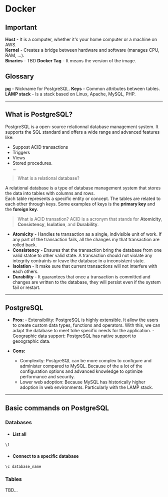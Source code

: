 # Docker

## Important

**Host** - It is a computer, whether it's your home computer or a machine on AWS.  
**Kernel** - Creates a bridge between hardware and software (manages CPU, RAM, ...).  
**Binaries** - TBD
**Docker Tag** - It means the version of the image.

## Glossary

**pg** - Nickname for PostgreSQL.
**Keys** - Common attributes between tables.
**LAMP stack** - Is a stack based on Linux, Apache, MySQL, PHP.

---

## What is PostgreSQL?

PostgreSQL is a open-source relationnal database management system.
It supports the SQL standard and offers a wide range and advanced features like:
 - Suppost ACID transactions
 - Triggers
 - Views
 - Stored procedures.  
...

> What is a relational database?  

A relational database is a type of database management system that stores the data into tables with columns and rows.  
Each table represents a specific entity or concept. The tables are related to each other through keys. 
Some examples of keys is the **primary key** and the **foreign key**.  

> What is ACID transation?
ACID is a acronym that stands for **Atomicity**, **Consistency**, **Isolation**, and **Durability**.
 - **Atomicity** - Handles te transaction as a single, indivisible unit of work. If any part of the transaction fails, all the changes my that transaction are rolled back.
 - **Consistency** - Ensures that the transaction bring the database from one valid statoe to other valid state. A transaction should not violate any integrity contraints or leave the database in a inconsistent state.
 - **Isolation** - It make sure that current transactions will not interfere with each others. 
 - **Durability** - It guarantees that once a transaction is committed and changes are written to the database, they will persist even if the system fail or restart.

---

## PostgreSQL
   - **Pros:** 
    - Extensibility: PostgreSQL is highly extensible. It allow the users to create custom data types, functions and operators. With this, we can adapt the database to meet tohe specific needs for the application.
    - Geographic data support: PostgreSQL has native support to geoographic data.

   - **Cons:**
     - Complexity: PostgreSQL can be more complex to configure and administer compared to MySQL. Because of the a lot of the configuration options and advanced knowledge to optimize performance and security. 
     - Lower web adoption: Because MySQL has historically higher adoption in web environments. Particularly with the LAMP stack.

---

## Basic commands on PostgreSQL

### Databases
  - #### List all
  
  ```mysql
  \l
  ```
  
  - #### Connect to a specific database
  
  ```mysql
 \c database_name
  ```
  
### Tables
 TBD...
